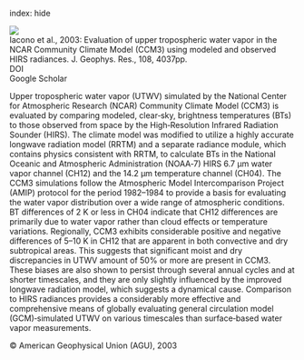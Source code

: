 index: hide

<div class="Citation">
    <div class="Citation-thumb CitationThumb-linked"  data-href="https://doi.org/10.1029/2002jd002539">
      <img src="https://static.claimspace.cloud/climate-study-static/refs/thumbs/9/Iacono_et_al_2003-thumb.png" />
    </div>

  <div class="Citation-body">
    <div class="Citation-text">Iacono et al., 2003: Evaluation of upper tropospheric water vapor in the NCAR Community Climate Model (CCM3) using modeled and observed HIRS radiances. <span class="Article-journal">J. Geophys. Res., </span><span class="Article-volume">108, </span>4037pp.</div>
    <div class="Citation-links">
      <div class="CitationLink" data-href="https://doi.org/10.1029/2002jd002539">
        <div class="CitationLink-icon CitationLink-Doi"></div>
        <div class="CitationLink-text">DOI</div>
      </div>
      <div class="CitationLink" data-href="https://scholar.google.com/scholar?q=10.1029/2002jd002539">
        <div class="CitationLink-icon CitationLink-Scholar"></div>
        <div class="CitationLink-text">Google Scholar</div>
      </div>
    </div>
  </div>
</div>

Upper tropospheric water vapor (UTWV) simulated by the National Center for Atmospheric Research (NCAR) Community Climate Model (CCM3) is evaluated by comparing modeled, clear‐sky, brightness temperatures (BTs) to those observed from space by the High‐Resolution Infrared Radiation Sounder (HIRS). The climate model was modified to utilize a highly accurate longwave radiation model (RRTM) and a separate radiance module, which contains physics consistent with RRTM, to calculate BTs in the National Oceanic and Atmospheric Administration (NOAA‐7) HIRS 6.7 μm water vapor channel (CH12) and the 14.2 μm temperature channel (CH04). The CCM3 simulations follow the Atmospheric Model Intercomparison Project (AMIP) protocol for the period 1982–1984 to provide a basis for evaluating the water vapor distribution over a wide range of atmospheric conditions. BT differences of 2 K or less in CH04 indicate that CH12 differences are primarily due to water vapor rather than cloud effects or temperature variations. Regionally, CCM3 exhibits considerable positive and negative differences of 5–10 K in CH12 that are apparent in both convective and dry subtropical areas. This suggests that significant moist and dry discrepancies in UTWV amount of 50% or more are present in CCM3. These biases are also shown to persist through several annual cycles and at shorter timescales, and they are only slightly influenced by the improved longwave radiation model, which suggests a dynamical cause. Comparison to HIRS radiances provides a considerably more effective and comprehensive means of globally evaluating general circulation model (GCM)‐simulated UTWV on various timescales than surface‐based water vapor measurements.

<div class="Citation-copy">
&copy; American Geophysical Union (AGU), 2003
</div>